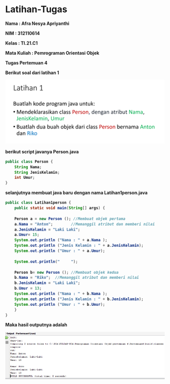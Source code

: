 # Latihan-Tugas

<p><b> Nama    :   Afra Nesya Apriyanthi </p>
<p><b> NIM     :   312110614 </p>
<p><b> Kelas   :   TI.21.C1 </p>
<p><b> Mata Kuliah : Pemrograman Orientasi Objek</p>
<p><b> Tugas Pertemuan 4 </p>


<p> Berikut soal dari latihan 1 <p>

![gambar 1](screenshot/gambar1.png)

berikut script javanya
Person.java

```java
public class Person {
    String Nama;
    String JenisKelamin;
    int Umur;
}
```

selanjutnya membuat java baru dengan nama Latihan1person.java

```java
public class Latihan1person {
    public static void main(String[] args) {

    Person a = new Person (); //Membuat objek pertama
    a.Nama = "Anton";        //Memanggil atribut dan memberi nilai
    a.JenisKelamin = "Laki Laki";
    a.Umur= 15;
    System.out.println ("Nama : " + a.Nama );
    System.out.println ("Jenis Kelamin : " + a.JenisKelamin);
    System.out.println ("Umur : " + a.Umur);

    System.out.println("     ");
    
    Person b= new Person (); //Membuat objek kedua
    b.Nama = "Riko";  //Memanggil atribut dan memberi nilai
    b.JenisKelamin = "Laki Laki";
    b.Umur = 13;
    System.out.println ("Nama : " + b.Nama );
    System.out.println ("Jenis Kelamin : " + b.JenisKelamin);
    System.out.println ("Umur : " + b.Umur);
    }
}
```

<p> Maka hasil outputnya adalah<p>

![gambar 2](screenshot/gambar2.png)